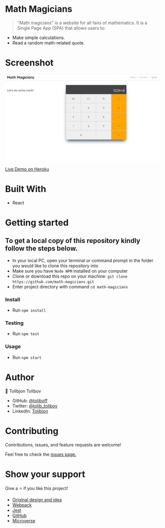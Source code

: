 # Math Magicians

> "Math magicians" is a website for all fans of mathematics. It is a Single Page App (SPA) that allows users to:
- Make simple calculations.
- Read a random math-related quote.
# Screenshot
![screenshot](screenshot.png)

[Live Demo on Heroku](https://microversemathmagicians.herokuapp.com/calculator)
# Built With

- React

# Getting started

## To get a local copy of this repository kindly follow the steps below.
- In your local PC, open your terminal or command prompt in the folder you would like to clone this repository into
- Make sure you have `Node NPM` installed on your computer
- Clone or download this repo on your machine: `git clone https://github.com/math-magicians.git`
- Enter project directory with command `cd math-magicians`
### Install
- Run `npm install`
### Testing
- Run `npm test`
### Usage
- Run `npm start`

# Author
:bust_in_silhouette: Tolibjon Tolibov
- GitHub: [@toliboff](https://https://github.com/toliboff)
- Twitter: [@tolib_tolibov](https://twitter.com/tolib_tolibov)
- LinkedIn: [Tolibjon](https://linkedin.com/in/tolibjon-tolibov)

# Contributing
Contributions, issues, and feature requests are welcome!

Feel free to check the [issues page.](https://github.com/toliboff/math-magicians/issues)

# Show your support
Give a :star: if you like this project!



* [Original design and idea](https://web.archive.org/web/20180320194056/http://www.getminimalist.com:80/)
* [Webpack](https://webpack.js.org/)
* [Jest](https://jestjs.io/)
* [GitHub](https://www.github.com)
* [Microverse](https://microverse.org)

